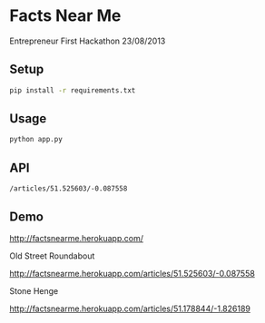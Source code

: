 Facts Near Me
=============

Entrepreneur First Hackathon 23/08/2013

## Setup

```sh
pip install -r requirements.txt
```

## Usage

```sh
python app.py
```

## API

```
/articles/51.525603/-0.087558
```

## Demo

http://factsnearme.herokuapp.com/

Old Street Roundabout

http://factsnearme.herokuapp.com/articles/51.525603/-0.087558

Stone Henge

http://factsnearme.herokuapp.com/articles/51.178844/-1.826189